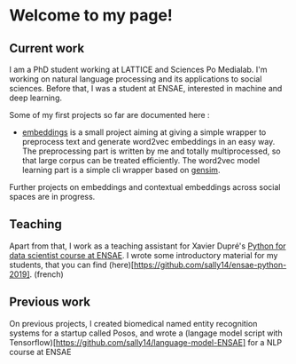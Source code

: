 
# Welcome to my page!

## Current work
I am a PhD student working at LATTICE and Sciences Po Medialab. I'm working on natural language processing and its applications to social sciences. Before that, I was a student at ENSAE, interested in machine and deep learning. 

Some of my first projects so far are documented here : 

 - [embeddings](https://sally14.github.io/embeddings/index.html) is a small project aiming at giving a simple wrapper to preprocess text and generate word2vec embeddings in an easy way. The preprocessing part is written by me and totally multiprocessed, so that large corpus can be treated efficiently. The word2vec model learning part is a simple cli wrapper based on [gensim](https://radimrehurek.com/gensim/). 
 
 
 Further projects on embeddings and contextual embeddings across social spaces are in progress.
 

 
 
## Teaching
 
 Apart from that, I work as a teaching assistant for Xavier Dupré's [Python for data scientist course at ENSAE](http://www.xavierdupre.fr/app/ensae_teaching_cs/helpsphinx/td_2a.html). I wrote some introductory material for my students, that you can find (here)[https://github.com/sally14/ensae-python-2019]. (french)
 

 
## Previous work

On previous projects, I created biomedical named entity recognition systems for a startup called Posos, and wrote a (langage model script with Tensorflow)[https://github.com/sally14/language-model-ENSAE] for a NLP course at ENSAE
 
 
